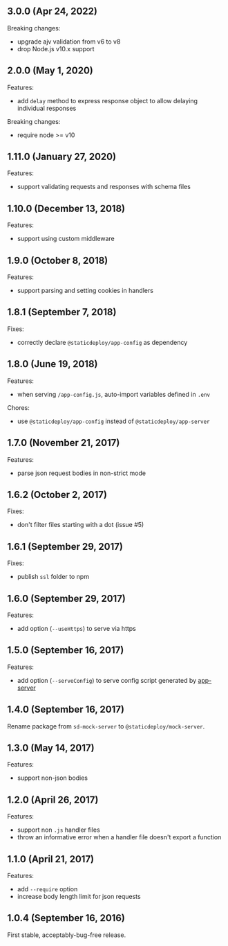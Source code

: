 ## 3.0.0 (Apr 24, 2022)

Breaking changes:

- upgrade ajv validation from v6 to v8
- drop Node.js v10.x support

## 2.0.0 (May 1, 2020)

Features:

- add `delay` method to express response object to allow delaying individual
  responses

Breaking changes:

- require node >= v10

## 1.11.0 (January 27, 2020)

Features:

- support validating requests and responses with schema files

## 1.10.0 (December 13, 2018)

Features:

- support using custom middleware

## 1.9.0 (October 8, 2018)

Features:

- support parsing and setting cookies in handlers

## 1.8.1 (September 7, 2018)

Fixes:

- correctly declare `@staticdeploy/app-config` as dependency

## 1.8.0 (June 19, 2018)

Features:

- when serving `/app-config.js`, auto-import variables defined in `.env`

Chores:

- use `@staticdeploy/app-config` instead of `@staticdeploy/app-server`

## 1.7.0 (November 21, 2017)

Features:

- parse json request bodies in non-strict mode

## 1.6.2 (October 2, 2017)

Fixes:

- don't filter files starting with a dot (issue #5)

## 1.6.1 (September 29, 2017)

Fixes:

- publish `ssl` folder to npm

## 1.6.0 (September 29, 2017)

Features:

- add option (`--useHttps`) to serve via https

## 1.5.0 (September 16, 2017)

Features:

- add option (`--serveConfig`) to serve config script generated by
  [app-server](https://github.com/staticdeploy/app-server)

## 1.4.0 (September 16, 2017)

Rename package from `sd-mock-server` to `@staticdeploy/mock-server`.

## 1.3.0 (May 14, 2017)

Features:

- support non-json bodies

## 1.2.0 (April 26, 2017)

Features:

- support non `.js` handler files
- throw an informative error when a handler file doesn't export a function

## 1.1.0 (April 21, 2017)

Features:

- add `--require` option
- increase body length limit for json requests

## 1.0.4 (September 16, 2016)

First stable, acceptably-bug-free release.
